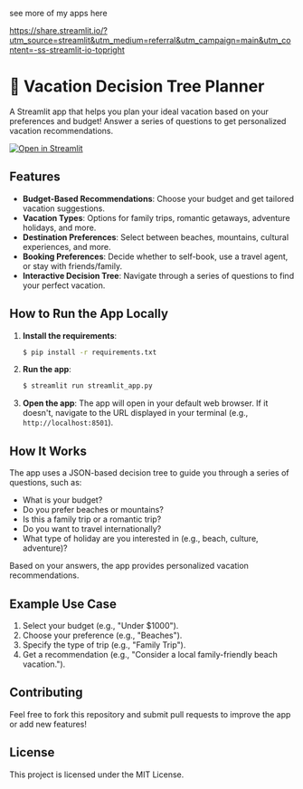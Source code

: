 see more of my apps here

https://share.streamlit.io/?utm_source=streamlit&utm_medium=referral&utm_campaign=main&utm_content=-ss-streamlit-io-topright



# 🌴 Vacation Decision Tree Planner

A Streamlit app that helps you plan your ideal vacation based on your preferences and budget! Answer a series of questions to get personalized vacation recommendations.

[![Open in Streamlit](https://static.streamlit.io/badges/streamlit_badge_black_white.svg)](https://vacation-decision-tree.streamlit.app/)

## Features

- **Budget-Based Recommendations**: Choose your budget and get tailored vacation suggestions.
- **Vacation Types**: Options for family trips, romantic getaways, adventure holidays, and more.
- **Destination Preferences**: Select between beaches, mountains, cultural experiences, and more.
- **Booking Preferences**: Decide whether to self-book, use a travel agent, or stay with friends/family.
- **Interactive Decision Tree**: Navigate through a series of questions to find your perfect vacation.

## How to Run the App Locally

1. **Install the requirements**:

   ```bash
   $ pip install -r requirements.txt
   ```

2. **Run the app**:

   ```bash
   $ streamlit run streamlit_app.py
   ```

3. **Open the app**:
   The app will open in your default web browser. If it doesn't, navigate to the URL displayed in your terminal (e.g., `http://localhost:8501`).

## How It Works

The app uses a JSON-based decision tree to guide you through a series of questions, such as:
- What is your budget?
- Do you prefer beaches or mountains?
- Is this a family trip or a romantic trip?
- Do you want to travel internationally?
- What type of holiday are you interested in (e.g., beach, culture, adventure)?

Based on your answers, the app provides personalized vacation recommendations.

## Example Use Case

1. Select your budget (e.g., "Under $1000").
2. Choose your preference (e.g., "Beaches").
3. Specify the type of trip (e.g., "Family Trip").
4. Get a recommendation (e.g., "Consider a local family-friendly beach vacation.").

## Contributing

Feel free to fork this repository and submit pull requests to improve the app or add new features!

## License

This project is licensed under the MIT License.
